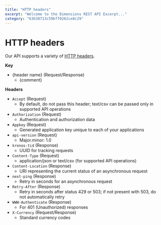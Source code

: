 ```yaml
---
title: "HTTP headers"
excerpt: "Welcome to the Dimensions REST API Excerpt..."
category: "63638713c59bff0262ce8c29"
---
```


# HTTP headers

Our API supports a variety of [HTTP headers](https://en.wikipedia.org/wiki/List_of_HTTP_header_fields).

**Key**

* {header name} (Request/Response)
	* {comment}

**Headers**

* `Accept` (Request)
    * By default, do not pass this header; text/csv can be passed only in supported API operations
* `Authorization` (Request)
    * Authentication and authorization data
* `Appkey` (Request)
    * Generated application key unique to each of your applications
* `api-version` (Request)
    * Major.minor: 1.0
* `kronos-tid` (Response)
    * UUID for tracking requests
* `Content-Type` (Request)
    * application/json or text/csv (for supported API operations)
* `Content-Location` (Response)
    * URI representing the current status of an asynchronous request
* `next-ping` (Response)
    * Retry in seconds for an asynchronous request
* `Retry-After` (Response)
    * Retry in seconds after status 429 or 503; if not present with 503, do not automatically retry
* `WWW-Authenticate` (Response)
    * For 401 (Unauthorized) responses
* `X-Currency` (Request/Response)
    * Standard currency codes